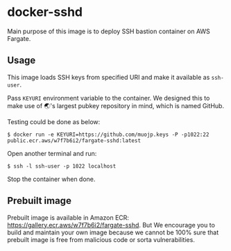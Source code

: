 # docker-sshd

Main purpose of this image is to deploy SSH bastion container on AWS Fargate.

## Usage

This image loads SSH keys from specified URI and make it available as `ssh-user`.

Pass `KEYURI` environment variable to the container.
We designed this to make use of 🌏's largest pubkey repository in mind, which is named GitHub.


Testing could be done as below:

```
$ docker run -e KEYURI=https://github.com/muojp.keys -P -p1022:22 public.ecr.aws/w7f7b6i2/fargate-sshd:latest
```

Open another terminal and run:

```
$ ssh -l ssh-user -p 1022 localhost
```
Stop the container when done.

## Prebuilt image

Prebuilt image is available in Amazon ECR: https://gallery.ecr.aws/w7f7b6i2/fargate-sshd. But We encourage you to build and maintain your own image because we cannot be 100% sure that prebuilt image is free from malicious code or sorta vulnerabilities.

